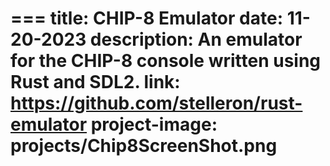 === 
title: CHIP-8 Emulator
date: 11-20-2023
description: An emulator for the CHIP-8 console written using Rust and SDL2.
link: https://github.com/stelleron/rust-emulator
project-image: projects/Chip8ScreenShot.png
===
